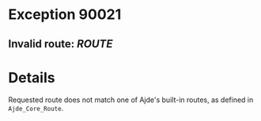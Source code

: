 # Exception 90021 #
## Invalid route: _ROUTE_ ##

# Details #
Requested route does not match one of Ajde's built-in routes, as defined in `Ajde_Core_Route`.